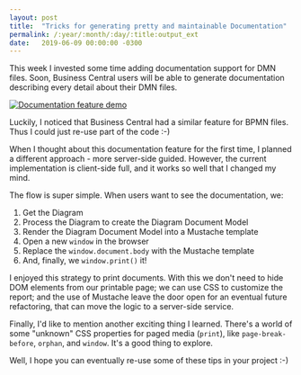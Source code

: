 ```yaml
---
layout: post
title:  "Tricks for generating pretty and maintainable Documentation"
permalink: /:year/:month/:day/:title:output_ext
date:   2019-06-09 00:00:00 -0300
---
```


This week I invested some time adding documentation support for DMN files. Soon, Business Central users will be able to generate documentation describing every detail about their DMN files.

[![Documentation feature demo](/assets/documentation-dmn-demo.gif "Documentation feature demo")](/assets/documentation-dmn-demo.gif)

Luckily, I noticed that Business Central had a similar feature for BPMN files. Thus I could just re-use part of the code :-) 

When I thought about this documentation feature for the first time, I planned a different approach - more server-side guided. However, the current implementation is client-side full, and it works so well that I changed my mind.

The flow is super simple. When users want to see the documentation, we:
1. Get the Diagram
2. Process the Diagram to create the Diagram Document Model
3. Render the Diagram Document Model into a Mustache template
4. Open a new `window` in the browser
5. Replace the `window.document.body` with the Mustache template
6. And, finally, we `window.print()` it!

I enjoyed this strategy to print documents. With this we don't need to hide DOM elements from our printable page; we can use CSS to customize the report; and the use of Mustache leave the door open for an eventual future refactoring, that can move the logic to a server-side service.

Finally, I'd like to mention another exciting thing I learned. There's a world of some "unknown" CSS properties for paged media (`print`), like `page-break-before`, `orphan`, and `window`. It's a good thing to explore.

Well, I hope you can eventually re-use some of these tips in your project :-)
